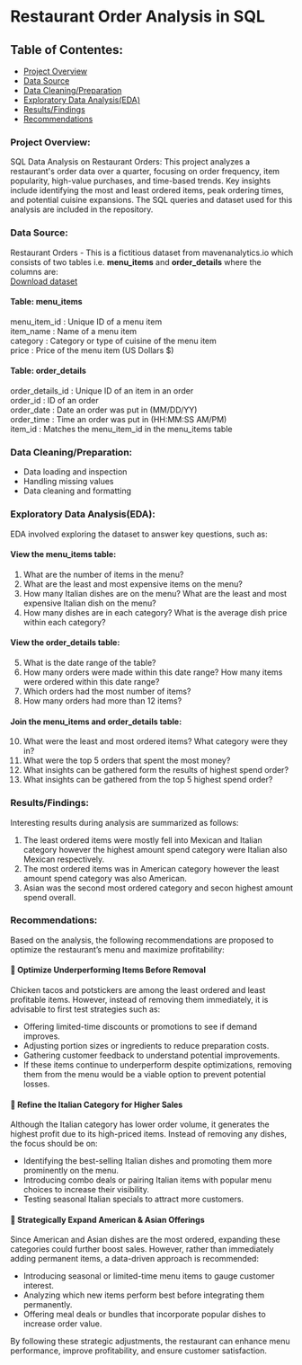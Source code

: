 # Restaurant Order Analysis in SQL

## Table of Contentes:
- [Project Overview](#project-overview)
- [Data Source](data-source)
- [Data Cleaning/Preparation](data-cleaning/preparation)
- [Exploratory Data Analysis(EDA)](exploratory-data-analysis(eda))
- [Results/Findings](results/findings)
- [Recommendations](recommendations)
### Project Overview:
SQL Data Analysis on Restaurant Orders: This project analyzes a restaurant's order data over a quarter, focusing on order frequency, item popularity, high-value purchases, and time-based trends. Key insights include identifying the most and least ordered items, peak ordering times, and potential cuisine expansions. The SQL queries and dataset used for this analysis are included in the repository.

### Data Source: 
Restaurant Orders - This is a fictitious dataset from mavenanalytics.io which consists of two tables i.e. **menu_items** and **order_details** where the columns are:   
[Download dataset](https://mavenanalytics.io/data-playground?order=date_added%2Cdesc&pageSize=10&search=restaurant)
#### Table: menu_items

menu_item_id        : Unique ID of a menu item  
item_name           : Name of a menu item  
category            : Category or type of cuisine of the menu item  
price               : Price of the menu item (US Dollars $)  

#### Table: order_details

order_details_id    : Unique ID of an item in an order  
order_id            : ID of an order  
order_date          : Date an order was put in (MM/DD/YY)  
order_time          : Time an order was put in (HH:MM:SS AM/PM)  
item_id             : Matches the menu_item_id in the menu_items table


### Data Cleaning/Preparation:
- Data loading and inspection
- Handling missing values
- Data cleaning and formatting

### Exploratory Data Analysis(EDA):

EDA involved exploring the dataset to answer key questions, such as:  
#### View the **menu_items** table:
1) What are the number of items in the menu?
2) What are the least and most expensive items on the menu?
3) How many Italian dishes are on the menu? What are the least and most expensive Italian dish on the menu?
4) How many dishes are in each category? What is the average dish price within each category?

#### View the **order_details** table:
5) What is the date range of the table?
6) How many orders were made within this date range? How many items were ordered within this date range?
7) Which orders had the most number of items?
8) How many orders had more than 12 items?

#### Join the **menu_items** and **order_details** table:
10) What were the least and most ordered items? What category were they in?
11) What were the top 5 orders that spent the most money?
12) What insights can be gathered form the results of highest spend order?
13) What insights can be gathered from the top 5 highest spend order?

### Results/Findings: 
Interesting results during analysis are summarized as follows:
1) The least ordered items were mostly fell into Mexican and Italian category however the highest amount spend category were Italian also Mexican respectively.
2) The most ordered items was in American category however the least amount spend category was also American.
3) Asian was the second most ordered category and secon highest amount spend overall.

### Recommendations: 

Based on the analysis, the following recommendations are proposed to optimize the restaurant’s menu and maximize profitability:

#### 📌 Optimize Underperforming Items Before Removal
Chicken tacos and potstickers are among the least ordered and least profitable items. However, instead of removing them immediately, it is advisable to first test strategies such as:
- Offering limited-time discounts or promotions to see if demand improves.
- Adjusting portion sizes or ingredients to reduce preparation costs.
- Gathering customer feedback to understand potential improvements.
- If these items continue to underperform despite optimizations, removing them from the menu would be a viable option to prevent potential losses.
#### 🍝 Refine the Italian Category for Higher Sales
Although the Italian category has lower order volume, it generates the highest profit due to its high-priced items. Instead of removing any dishes, the focus should be on:
- Identifying the best-selling Italian dishes and promoting them more prominently on the menu.
- Introducing combo deals or pairing Italian items with popular menu choices to increase their visibility.
- Testing seasonal Italian specials to attract more customers.
 #### 🍔 Strategically Expand American & Asian Offerings
Since American and Asian dishes are the most ordered, expanding these categories could further boost sales. However, rather than immediately adding permanent items, a data-driven approach is recommended:
- Introducing seasonal or limited-time menu items to gauge customer interest.
- Analyzing which new items perform best before integrating them permanently.
- Offering meal deals or bundles that incorporate popular dishes to increase order value.

By following these strategic adjustments, the restaurant can enhance menu performance, improve profitability, and ensure customer satisfaction.




